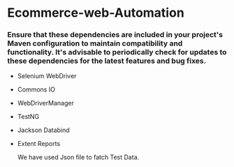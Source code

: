 # Ecommerce-web-Automation

### Ensure that these dependencies are included in your project's Maven configuration to maintain compatibility and functionality. It's advisable to periodically check for updates to these dependencies for the latest features and bug fixes.

* Selenium WebDriver
* Commons IO
* WebDriverManager
* TestNG
* Jackson Databind
* Extent Reports

  We have used Json file to fatch Test Data. 
